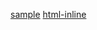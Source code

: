 [sample](https://raw.githubusercontent.com/evilz/vscode-reveal/master/sample.md)
[html-inline](https://www.npmjs.com/package/html-inline)
